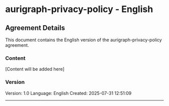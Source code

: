 # aurigraph-privacy-policy - English

## Agreement Details

This document contains the English version of the aurigraph-privacy-policy agreement.

### Content

[Content will be added here]

### Version

Version: 1.0
Language: English
Created: 2025-07-31 12:51:09

---
